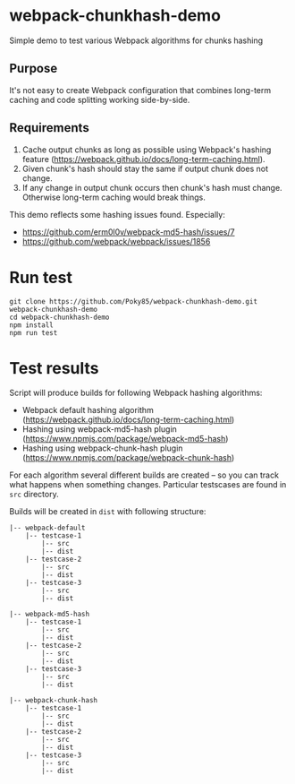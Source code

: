 # webpack-chunkhash-demo
Simple demo to test various Webpack algorithms for chunks hashing

## Purpose
It's not easy to create Webpack configuration that combines long-term caching and code splitting working side-by-side.

## Requirements
1. Cache output chunks as long as possible using Webpack's hashing feature (https://webpack.github.io/docs/long-term-caching.html).
2. Given chunk's hash should stay the same if output chunk does not change.
3. If any change in output chunk occurs then chunk's hash must change. Otherwise long-term caching would break things.

This demo reflects some hashing issues found. Especially:
- https://github.com/erm0l0v/webpack-md5-hash/issues/7
- https://github.com/webpack/webpack/issues/1856

# Run test
```shell
git clone https://github.com/Poky85/webpack-chunkhash-demo.git webpack-chunkhash-demo
cd webpack-chunkhash-demo
npm install
npm run test
```

# Test results
Script will produce builds for following Webpack hashing algorithms:
* Webpack default hashing algorithm (https://webpack.github.io/docs/long-term-caching.html)
* Hashing using webpack-md5-hash plugin (https://www.npmjs.com/package/webpack-md5-hash)
* Hashing using webpack-chunk-hash plugin (https://www.npmjs.com/package/webpack-chunk-hash)

For each algorithm several different builds are created – so you can track what happens when something changes. Particular testscases are found in `src` directory.

Builds will be created in `dist` with following structure:
```
|-- webpack-default
    |-- testcase-1
        |-- src
        |-- dist
    |-- testcase-2
        |-- src
        |-- dist
    |-- testcase-3
        |-- src
        |-- dist

|-- webpack-md5-hash
    |-- testcase-1
        |-- src
        |-- dist
    |-- testcase-2
        |-- src
        |-- dist
    |-- testcase-3
        |-- src
        |-- dist

|-- webpack-chunk-hash
    |-- testcase-1
        |-- src
        |-- dist
    |-- testcase-2
        |-- src
        |-- dist
    |-- testcase-3
        |-- src
        |-- dist
```


